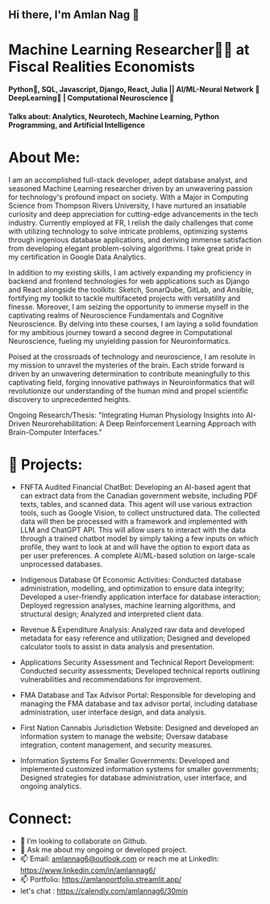 ## Hi there, I'm Amlan Nag  👋

# Machine Learning Researcher👨‍🔬 at Fiscal Realities Economists

#### Python🐍, SQL, Javascript, Django, React, Julia || AI/ML-Neural Network 🔬DeepLearning🥽 | Computational Neuroscience 🧠

#### Talks about: Analytics, Neurotech, Machine Learning, Python Programming, and Artificial Intelligence

# About Me:
I am an accomplished full-stack developer, adept database analyst, and seasoned Machine Learning researcher driven by an unwavering passion for technology's profound impact on society. With a Major in Computing Science from Thompson Rivers University, I have nurtured an insatiable curiosity and deep appreciation for cutting-edge advancements in the tech industry. Currently employed at FR, I relish the daily challenges that come with utilizing technology to solve intricate problems, optimizing systems through ingenious database applications, and deriving immense satisfaction from developing elegant problem-solving algorithms. I take great pride in my certification in Google Data Analytics.

In addition to my existing skills, I am actively expanding my proficiency in backend and frontend technologies for web applications such as Django and React alongside the toolkits: Sketch, SonarQube, GitLab, and Ansible, fortifying my toolkit to tackle multifaceted projects with versatility and finesse. Moreover, I am seizing the opportunity to immerse myself in the captivating realms of Neuroscience Fundamentals and Cognitive Neuroscience. By delving into these courses, I am laying a solid foundation for my ambitious journey toward a second degree in Computational Neuroscience, fueling my unyielding passion for Neuroinformatics.

Poised at the crossroads of technology and neuroscience, I am resolute in my mission to unravel the mysteries of the brain. Each stride forward is driven by an unwavering determination to contribute meaningfully to this captivating field, forging innovative pathways in Neuroinformatics that will revolutionize our understanding of the human mind and propel scientific discovery to unprecedented heights.

Ongoing Research/Thesis: "Integrating Human Physiology Insights into AI-Driven Neurorehabilitation: A Deep Reinforcement Learning Approach with Brain-Computer Interfaces." 


# 🔭 Projects: 
- FNFTA Audited Financial ChatBot: Developing an AI-based agent that can extract data from the Canadian government website, including PDF texts, tables, and scanned data. This agent will use various extraction tools, such as Google Vision, to collect unstructured data. The collected data will then be processed with a framework and implemented with LLM and ChatGPT API. This will allow users to interact with the data through a trained chatbot model by simply taking a few inputs on which profile, they want to look at and will have the option to export data as per user preferences. A complete AI/ML-based solution on large-scale unprocessed databases. 

- Indigenous Database Of Economic Activities: Conducted database administration, modelling, and optimization to ensure data integrity; Developed a user-friendly application interface for database interaction; Deployed regression analyses, machine learning algorithms, and structural design; Analyzed and interpreted client data.

- Revenue & Expenditure Analysis: Analyzed raw data and developed metadata for easy reference and utilization; Designed and developed calculator tools to assist in data analysis and presentation.

- Applications Security Assessment and Technical Report Development: Conducted security assessments; Developed technical reports outlining vulnerabilities and recommendations for improvement.

- FMA Database and Tax Advisor Portal: Responsible for developing and managing the FMA database and tax advisor portal, including database administration, user interface design, and data analysis.

- First Nation Cannabis Jurisdiction Website: Designed and developed an information system to manage the website; Oversaw database integration, content management, and security measures. 

- Information Systems For Smaller Governments: Developed and implemented customized information systems for smaller governments; Designed strategies for database administration, user interface, and ongoing analytics. 

# Connect: 
- 👯 I’m looking to collaborate on Github.
- 💬 Ask me about my ongoing or developed project. 
- 📫 Email: amlannag6@outlook.com or reach me at Linkedln:  https://www.linkedin.com/in/amlannag6/ 
- 📫 Portfolio: https://amlanportfolio.streamlit.app/    
- let's chat : https://calendly.com/amlannag6/30min 








